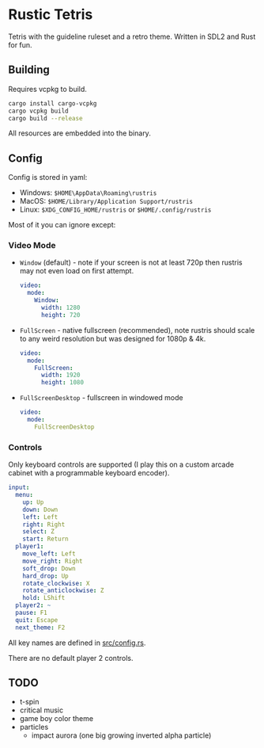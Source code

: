 # Rustic Tetris

Tetris with the guideline ruleset and a retro theme.
Written in SDL2 and Rust for fun.

## Building

Requires vcpkg to build.

```bash
cargo install cargo-vcpkg
cargo vcpkg build
cargo build --release
```

All resources are embedded into the binary.

## Config

Config is stored in yaml:

* Windows: `$HOME\AppData\Roaming\rustris`
* MacOS: `$HOME/Library/Application Support/rustris`
* Linux: `$XDG_CONFIG_HOME/rustris` or `$HOME/.config/rustris`

Most of it you can ignore except:

### Video Mode

* `Window` (default) - note if your screen is not at least 720p then rustris may not even load on first attempt.
    ```yaml
    video:
      mode:
        Window:
          width: 1280
          height: 720
    ```
* `FullScreen` - native fullscreen (recommended), note rustris should scale to any weird resolution but was designed for 1080p & 4k.
    ```yaml
    video:
      mode:
        FullScreen:
          width: 1920
          height: 1080
    ```  
* `FullScreenDesktop` - fullscreen in windowed mode
    ```yaml
    video:
      mode:
        FullScreenDesktop
    ```  

### Controls

Only keyboard controls are supported (I play this on a custom arcade cabinet with a programmable keyboard encoder).

```yaml
input:
  menu:
    up: Up
    down: Down
    left: Left
    right: Right
    select: Z
    start: Return
  player1:
    move_left: Left
    move_right: Right
    soft_drop: Down
    hard_drop: Up
    rotate_clockwise: X
    rotate_anticlockwise: Z
    hold: LShift
  player2: ~
  pause: F1
  quit: Escape
  next_theme: F2
```

All key names are defined in [src/config.rs](src/config.rs::KeycodeDef).

There are no default player 2 controls.

## TODO
* t-spin
* critical music
* game boy color theme
* particles
  * impact aurora (one big growing inverted alpha particle)